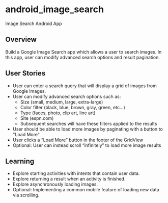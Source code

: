 android_image_search
====================

Image Search Android App

## Overview

Build a Google Image Search app which allows a user to search images.  In this app, user can modify advanced search options and result pagination.

## User Stories

* User can enter a search query that will display a grid of images from Google Images.
* User can modify advanced search options such as:
   * Size (small, medium, large, extra-large)
   * Color filter (black, blue, brown, gray, green, etc...)
   * Type (faces, photo, clip art, line art)
   * Site (espn.com)
   * Subsequent searches will have these filters applied to the results
* User should be able to load more images by paginating with a button to "Load More"
* User clicks a “Load More” button in the footer of the GridView
* Optional: User can instead scroll “infinitely” to load more image results

## Learning 
* Explore starting activities with intents that contain user data.
* Explore returning a result when an activity is finished.
* Explore asynchronously loading images.
* Optional: Implementing a common mobile feature of loading new data via scrolling.
